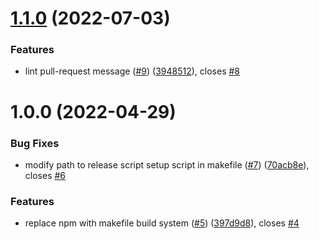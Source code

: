 # [1.1.0](https://github.com/sentenz/validate/compare/v1.0.0...v1.1.0) (2022-07-03)


### Features

* lint pull-request message ([#9](https://github.com/sentenz/validate/issues/9)) ([3948512](https://github.com/sentenz/validate/commit/39485122dd1c99d18bbfdb87d115af3537d794c9)), closes [#8](https://github.com/sentenz/validate/issues/8)

# 1.0.0 (2022-04-29)


### Bug Fixes

* modify path to release script setup script in makefile ([#7](https://github.com/sentenz/validate/issues/7)) ([70acb8e](https://github.com/sentenz/validate/commit/70acb8e66bf556f4fb748c8e91a811aa3877f8e9)), closes [#6](https://github.com/sentenz/validate/issues/6)


### Features

* replace npm with makefile build system ([#5](https://github.com/sentenz/validate/issues/5)) ([397d9d8](https://github.com/sentenz/validate/commit/397d9d8b624377915a59bc9fd8d5def91c51e0db)), closes [#4](https://github.com/sentenz/validate/issues/4)
